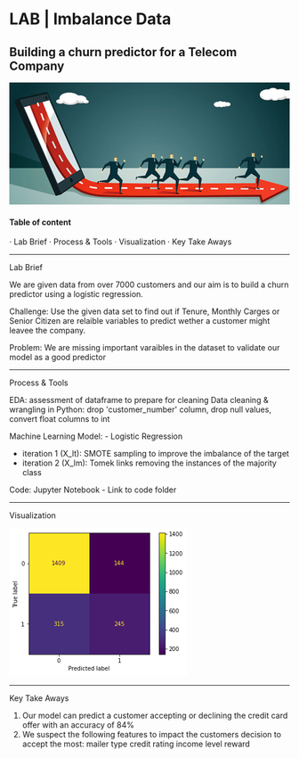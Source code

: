 # LAB | Imbalance Data

## Building a churn predictor for a Telecom Company

![alt text](https://github.com/MiguelVilloslada/Beautiful-readme/blob/main/94357telecom%20churn.png)

#### Table of content

· Lab Brief
· Process & Tools
· Visualization
· Key Take Aways
___________________
Lab Brief

We are given data from over 7000 customers and our aim is to build a churn predictor using a logistic regression.  

Challenge: Use the given data set to find out if Tenure, Monthly Carges or Senior Citizen are relaible variables to predict wether a customer might leavee the company.  

Problem: We are missing important varaibles in the dataset to validate our model as a good predictor 
___________________
Process & Tools

EDA: assessment of dataframe to prepare for cleaning
Data cleaning & wrangling in Python: drop 'customer_number' column, drop null values, convert float columns to int

Machine Learning Model: - Logistic Regression
  - iteration 1 (X_lt): SMOTE sampling to improve the imbalance of the target
  - iteration 2 (X_lm): Tomek links removing the instances of the majority class

Code: Jupyter Notebook - Link to code folder
___________________
Visualization

![alt text](https://github.com/MiguelVilloslada/Beautiful-readme/blob/main/LogisticRegression.png)
___________________
Key Take Aways
1. Our model can predict a customer accepting or declining the credit card offer with an accuracy of 84%
2. We suspect the following features to impact the customers decision to accept the most:
mailer type
credit rating
income level
reward
